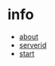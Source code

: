 # info

- [about](/bot/reference/telegram/info/about)
- [serverid](/bot/reference/telegram/info/serverid)
- [start](/bot/reference/telegram/info/start)
